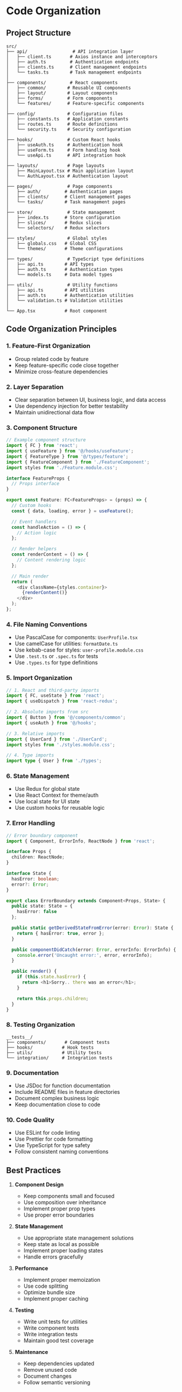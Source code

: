 # Code Organization

## Project Structure

```
src/
├── api/                 # API integration layer
│   ├── client.ts       # Axios instance and interceptors
│   ├── auth.ts         # Authentication endpoints
│   ├── clients.ts      # Client management endpoints
│   └── tasks.ts        # Task management endpoints
│
├── components/         # React components
│   ├── common/        # Reusable UI components
│   ├── layout/        # Layout components
│   ├── forms/         # Form components
│   └── features/      # Feature-specific components
│
├── config/            # Configuration files
│   ├── constants.ts   # Application constants
│   ├── routes.ts      # Route definitions
│   └── security.ts    # Security configuration
│
├── hooks/             # Custom React hooks
│   ├── useAuth.ts     # Authentication hook
│   ├── useForm.ts     # Form handling hook
│   └── useApi.ts      # API integration hook
│
├── layouts/           # Page layouts
│   ├── MainLayout.tsx # Main application layout
│   └── AuthLayout.tsx # Authentication layout
│
├── pages/             # Page components
│   ├── auth/         # Authentication pages
│   ├── clients/      # Client management pages
│   └── tasks/        # Task management pages
│
├── store/             # State management
│   ├── index.ts      # Store configuration
│   ├── slices/       # Redux slices
│   └── selectors/    # Redux selectors
│
├── styles/            # Global styles
│   ├── globals.css   # Global CSS
│   └── themes/       # Theme configurations
│
├── types/             # TypeScript type definitions
│   ├── api.ts        # API types
│   ├── auth.ts       # Authentication types
│   └── models.ts     # Data model types
│
├── utils/             # Utility functions
│   ├── api.ts        # API utilities
│   ├── auth.ts       # Authentication utilities
│   └── validation.ts # Validation utilities
│
└── App.tsx           # Root component
```

## Code Organization Principles

### 1. Feature-First Organization
- Group related code by feature
- Keep feature-specific code close together
- Minimize cross-feature dependencies

### 2. Layer Separation
- Clear separation between UI, business logic, and data access
- Use dependency injection for better testability
- Maintain unidirectional data flow

### 3. Component Structure
```typescript
// Example component structure
import { FC } from 'react';
import { useFeature } from '@/hooks/useFeature';
import { FeatureType } from '@/types/feature';
import { FeatureComponent } from './FeatureComponent';
import styles from './Feature.module.css';

interface FeatureProps {
  // Props interface
}

export const Feature: FC<FeatureProps> = (props) => {
  // Custom hooks
  const { data, loading, error } = useFeature();

  // Event handlers
  const handleAction = () => {
    // Action logic
  };

  // Render helpers
  const renderContent = () => {
    // Content rendering logic
  };

  // Main render
  return (
    <div className={styles.container}>
      {renderContent()}
    </div>
  );
};
```

### 4. File Naming Conventions
- Use PascalCase for components: `UserProfile.tsx`
- Use camelCase for utilities: `formatDate.ts`
- Use kebab-case for styles: `user-profile.module.css`
- Use `.test.ts` or `.spec.ts` for tests
- Use `.types.ts` for type definitions

### 5. Import Organization
```typescript
// 1. React and third-party imports
import { FC, useState } from 'react';
import { useDispatch } from 'react-redux';

// 2. Absolute imports from src
import { Button } from '@/components/common';
import { useAuth } from '@/hooks';

// 3. Relative imports
import { UserCard } from './UserCard';
import styles from './styles.module.css';

// 4. Type imports
import type { User } from './types';
```

### 6. State Management
- Use Redux for global state
- Use React Context for theme/auth
- Use local state for UI state
- Use custom hooks for reusable logic

### 7. Error Handling
```typescript
// Error boundary component
import { Component, ErrorInfo, ReactNode } from 'react';

interface Props {
  children: ReactNode;
}

interface State {
  hasError: boolean;
  error?: Error;
}

export class ErrorBoundary extends Component<Props, State> {
  public state: State = {
    hasError: false
  };

  public static getDerivedStateFromError(error: Error): State {
    return { hasError: true, error };
  }

  public componentDidCatch(error: Error, errorInfo: ErrorInfo) {
    console.error('Uncaught error:', error, errorInfo);
  }

  public render() {
    if (this.state.hasError) {
      return <h1>Sorry.. there was an error</h1>;
    }

    return this.props.children;
  }
}
```

### 8. Testing Organization
```
__tests__/
├── components/       # Component tests
├── hooks/           # Hook tests
├── utils/           # Utility tests
└── integration/     # Integration tests
```

### 9. Documentation
- Use JSDoc for function documentation
- Include README files in feature directories
- Document complex business logic
- Keep documentation close to code

### 10. Code Quality
- Use ESLint for code linting
- Use Prettier for code formatting
- Use TypeScript for type safety
- Follow consistent naming conventions

## Best Practices

1. **Component Design**
   - Keep components small and focused
   - Use composition over inheritance
   - Implement proper prop types
   - Use proper error boundaries

2. **State Management**
   - Use appropriate state management solutions
   - Keep state as local as possible
   - Implement proper loading states
   - Handle errors gracefully

3. **Performance**
   - Implement proper memoization
   - Use code splitting
   - Optimize bundle size
   - Implement proper caching

4. **Testing**
   - Write unit tests for utilities
   - Write component tests
   - Write integration tests
   - Maintain good test coverage

5. **Maintenance**
   - Keep dependencies updated
   - Remove unused code
   - Document changes
   - Follow semantic versioning 